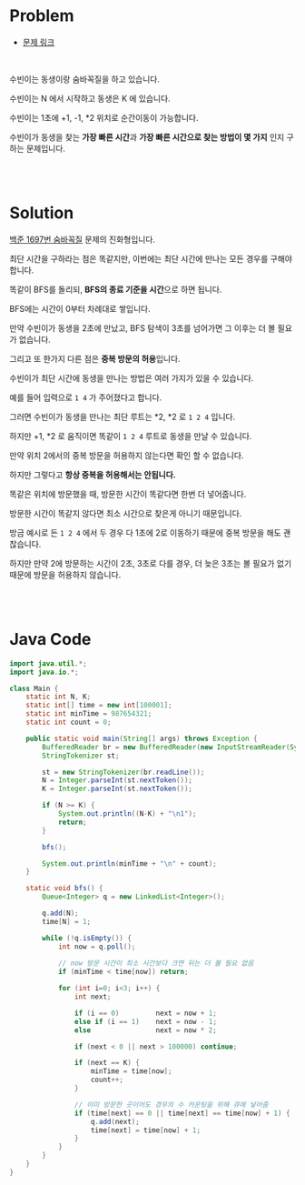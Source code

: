 # Problem

- [문제 링크](https://www.acmicpc.net/problem/12851)

<br>

수빈이는 동생이랑 숨바꼭질을 하고 있습니다.

수빈이는 N 에서 시작하고 동생은 K 에 있습니다.

수빈이는 1초에 +1, -1, *2 위치로 순간이동이 가능합니다.

수빈이가 동생을 찾는 **가장 빠른 시간**과 **가장 빠른 시간으로 찾는 방법이 몇 가지** 인지 구하는 문제입니다.

<br><br>

# Solution

[백준 1697번 숨바꼭질](https://bcp0109.tistory.com/61) 문제의 진화형입니다.

최단 시간을 구하라는 점은 똑같지만, 이번에는 최단 시간에 만나는 모든 경우를 구해야 합니다.

똑같이 BFS를 돌리되, **BFS의 종료 기준을 시간**으로 하면 됩니다.

BFS에는 시간이 0부터 차례대로 쌓입니다.

만약 수빈이가 동생을 2초에 만났고, BFS 탐색이 3초를 넘어가면 그 이후는 더 볼 필요가 없습니다.

그리고 또 한가지 다른 점은 **중복 방문의 허용**입니다.

수빈이가 최단 시간에 동생을 만나는 방법은 여러 가지가 있을 수 있습니다.

예를 들어 입력으로 `1 4` 가 주어졌다고 합니다.

그러면 수빈이가 동생을 만나는 최단 루트는 *2, *2 로 `1 2 4` 입니다.

하지만 +1, *2 로 움직이면 똑같이 `1 2 4` 루트로 동생을 만날 수 있습니다.

만약 위치 2에서의 중복 방문을 허용하지 않는다면 확인 할 수 없습니다.

하지만 그렇다고 **항상 중복을 허용해서는 안됩니다.**

똑같은 위치에 방문했을 때, 방문한 시간이 똑같다면 한번 더 넣어줍니다.

방문한 시간이 똑같지 않다면 최소 시간으로 찾은게 아니기 때문입니다.

방금 예시로 든 `1 2 4` 에서 두 경우 다 1초에 2로 이동하기 때문에 중복 방문을 해도 괜찮습니다.

하지만 만약 2에 방문하는 시간이 2초, 3초로 다를 경우, 더 늦은 3초는 볼 필요가 없기 때문에 방문을 허용하지 않습니다.

<br><br>

# Java Code

```java
import java.util.*;
import java.io.*;

class Main {
    static int N, K;
    static int[] time = new int[100001];
    static int minTime = 987654321;
    static int count = 0;

    public static void main(String[] args) throws Exception {
        BufferedReader br = new BufferedReader(new InputStreamReader(System.in));
        StringTokenizer st;

        st = new StringTokenizer(br.readLine());
        N = Integer.parseInt(st.nextToken());
        K = Integer.parseInt(st.nextToken());

        if (N >= K) {
            System.out.println((N-K) + "\n1");
            return;
        }

        bfs();

        System.out.println(minTime + "\n" + count);
    }

    static void bfs() {
        Queue<Integer> q = new LinkedList<Integer>();

        q.add(N);
        time[N] = 1;

        while (!q.isEmpty()) {
            int now = q.poll();
            
            // now 방문 시간이 최소 시간보다 크면 뒤는 더 볼 필요 없음
            if (minTime < time[now]) return;

            for (int i=0; i<3; i++) {
                int next;

                if (i == 0)         next = now + 1;
                else if (i == 1)    next = now - 1;
                else                next = now * 2;

                if (next < 0 || next > 100000) continue;

                if (next == K) {
                    minTime = time[now];
                    count++;
                }

                // 이미 방문한 곳이어도 경우의 수 카운팅을 위해 큐에 넣어줌
                if (time[next] == 0 || time[next] == time[now] + 1) {
                    q.add(next);
                    time[next] = time[now] + 1;
                }
            }
        }
    }
}
```